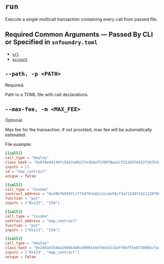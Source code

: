 # `run`

Execute a single multicall transaction containing every call from passed file.

## Required Common Arguments — Passed By CLI or Specified in `snfoundry.toml`

* [`url`](../common.md#--url--u-rpc_url)
* [`account`](../common.md#--account--a-account_name)

## `--path, -p <PATH>`
Required.

Path to a TOML file with call declarations.

## `--max-fee, -m <MAX_FEE>`
Optional.

Max fee for the transaction. If not provided, max fee will be automatically estimated.


File example:

```toml
[[call]]
call_type = "deploy"
class_hash = "0x076e94149fc55e7ad9c5fe3b9af570970ae2cf51205f8452f39753e9497fe849"
inputs = []
id = "map_contract"
unique = false

[[call]]
call_type = "invoke"
contract_address = "0x38b7b9507ccf73d79cb42c2cc4e58cf3af1248f342112879bfdf5aa4f606cc9"
function = "put"
inputs = ["0x123", "234"]

[[call]]
call_type = "invoke"
contract_address = "map_contract"
function = "put"
inputs = ["0x123", "234"]

[[call]]
call_type = "deploy"
class_hash = "0x2bb3d35dba2984b3d0cd0901b4e7de5411daff6bff5e072060bcfadbbd257b1"
inputs = ["0x123", "map_contract"]
unique = false
```
